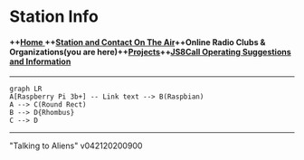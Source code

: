 

# Station Info

#### ++[Home ](index.md) ++[Station and Contact On The Air](ontheair.md)++Online Radio Clubs & Organizations(you are here)++[Projects](projects.md)++[JS8Call Operating Suggestions and Information](js8opsuggestions.md)
---
```mermaid
graph LR
A[Raspberry Pi 3b+] -- Link text --> B(Raspbian)
A --> C(Round Rect)
B --> D{Rhombus}
C --> D
```
---
  "Talking to Aliens" v042120200900
<!--stackedit_data:
eyJoaXN0b3J5IjpbLTUwOTExMzM2OSwtOTEzNDkxMzcwXX0=
-->